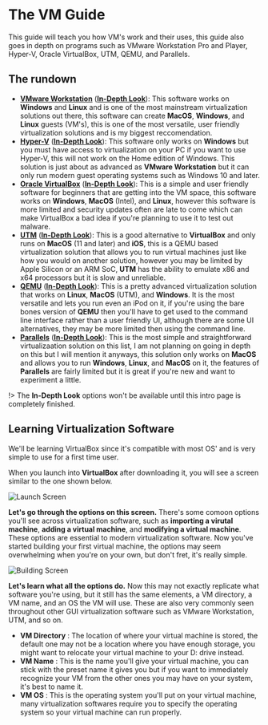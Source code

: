 # The VM Guide

This guide will teach you how VM's work and their uses, this guide also goes in depth on programs such as VMware Workstation Pro and Player, Hyper-V, Oracle VirtualBox, UTM, QEMU, and Parallels.


## The rundown

* [**VMware Workstation**](https://www.vmware.com/products/workstation-pro.html) ([**In-Depth Look**]()): This software works on **Windows** and **Linux** and is one of the most mainstream virtualization solutions out there, this software can create **MacOS**, **Windows**, and **Linux** guests (VM's), this is one of the most versatile, user friendly virtualization solutions and is my biggest reccomendation.
* [**Hyper-V**](https://learn.microsoft.com/en-us/virtualization/hyper-v-on-windows/about/) ([**In-Depth Look**]()): This software only works on **Windows** but you must have access to virtualization on your PC if you want to use Hyper-V, this will not work on the Home edition of Windows. This solution is just about as advanced as **VMware Workstation** but it can only run modern guest operating systems such as Windows 10 and later.
* [**Oracle VirtualBox**](https://www.virtualbox.org/) ([**In-Depth Look**]()): This is a simple and user friendly software for beginners that are getting into the VM space, this software works on **Windows**, **MacOS** (Intel), and **Linux**, however this software is more limited and security updates often are late to come which can make VirtualBox a bad idea if you're planning to use it to test out malware.
* [**UTM**](https://mac.getutm.app/) ([**In-Depth Look**]()): This is a good alternative to **VirtualBox** and only runs on **MacOS** (11 and later) and **iOS**, this is a QEMU based virtualization solution that allows you to run virtual machines just like how you would on another solution, however you may be limited by Apple Silicon or an ARM SoC, **UTM** has the ability to emulate x86 and x64 processors but it is slow and unreliable.
* [**QEMU**](https://www.qemu.org/) ([**In-Depth Look**]()): This is a pretty advanced virtualization solution that works on **Linux**, **MacOS** (UTM), and **Windows**. It is the most versatile and lets you run even an iPod on it, if you're using the bare bones version of **QEMU** then you'll have to get used to the command line interface rather than a user friendly UI, although there are some UI alternatives, they may be more limited then using the command line.
* [**Parallels**](https://www.parallels.com/) ([**In-Depth Look**]()): This is the most simple and straightforward virtualizaation solution on this list, I am not planning on going in depth on this but I will mention it anyways, this solution only works on **MacOS** and allows you to run **Windows**, **Linux**, and **MacOS** on it, the features of **Parallels** are fairly limited but it is great if you're new and want to experiment a little.

!> The **In-Depth Look** options won't be available until this intro page is completely finished.

## Learning Virtualization Software

We'll be learning VirtualBox since it's compatible with most OS' and is very simple to use for a first time user.

When you launch into **VirtualBox** after downloading it, you will see a screen similar to the one shown below.

![Launch Screen](/images/IMG_0386.png)

**Let's go through the options on this screen.** There's some comoon options you'll see across virtualization software, such as **importing a virutal machine**, **adding a virtual machine**, and **modifying a virtual machine**. These options are essential to modern virtualization software. Now you've started building your first virtual machine, the options may seem overwhelming when you're on your own, but don't fret, it's really simple.

![Building Screen](/images/IMG_0387.jpeg)

**Let's learn what all the options do.** Now this may not exactly replicate what software you're using, but it still has the same elements, a VM directory, a VM name, and an OS the VM will use. These are also very commonly seen throughout other GUI virtualization software such as VMware Workstation, UTM, and so on.

* **VM Directory** : The location of where your virtual machine is stored, the default one may not be a location where you have enough storage, you might want to relocate your virtual machine to your D: drive instead.
* **VM Name** : This is the name you'll give your virtual machine, you can stick with the preset name it gives you but if you want to immediately recognize your VM from the other ones you may have on your system, it's best to name it.
* **VM OS** : This is the operating system you'll put on your virtual machine, many virtualization softwares require you to specify the operating system so your virtual machine can run properly.

